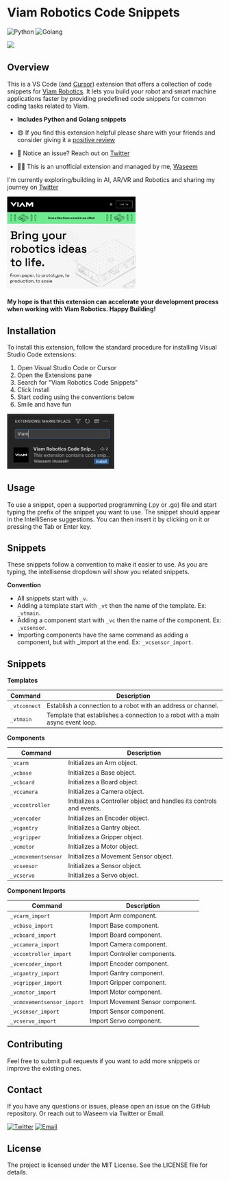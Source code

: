 
# Viam Robotics Code Snippets 

![Python](https://img.shields.io/badge/python-3670A0?style=for-the-badge&logo=python&logoColor=ffdd54)
![Golang](https://img.shields.io/badge/go-%2300ADD8.svg?style=for-the-badge&logo=go&logoColor=white)

<img src="images/demo.gif" width="600">


## Overview

This is a VS Code (and [Cursor](https://cursor.sh/)) extension that offers a collection of code snippets for [Viam Robotics](https://www.viam.com/). It lets you build your robot and smart machine applications faster by providing predefined code snippets for common coding tasks related to Viam.

- <strong>Includes Python and Golang snippets</strong>

- 😄 If you find this extension helpful please share with your friends and consider giving it a [positive review](https://marketplace.visualstudio.com/items?itemName=waseemhnyc.viam-robotics-vsc-code-snippets&ssr=false#overview)

- 🐞 Notice an issue? Reach out on [Twitter](https://twitter.com/waseemhnyc)

- 👨‍💻 This is an unofficial extension and managed by me, [Waseem](https://twitter.com/waseemhnyc)

I'm currently exploring/building in AI, AR/VR and Robotics and sharing my journey on [Twitter](https://twitter.com/waseemhnyc)

<img src="images/viam-landing-page.png" width="300">

<h4>
    My hope is that this extension can accelerate your development process when working with Viam Robotics. Happy Building!
</h4>


<!-- ## Compatibility

This extension requires Visual Studio Code version 1.79.0 or above. -->

<!-- ## Features

The extension contributes to the Python language service by providing snippets defined in `./snippets/snippets.code-snippets`. When working in a Python file, you can quickly insert Viam Robotics related code snippets by typing the prefix of the snippet and selecting the snippet from the IntelliSense suggestions. -->

<!-- ## Categories

This extension falls under the "Snippets" category. -->

## Installation

To install this extension, follow the standard procedure for installing Visual Studio Code extensions:

1. Open Visual Studio Code or Cursor
2. Open the Extensions pane
3. Search for "Viam Robotics Code Snippets"
4. Click Install
5. Start coding using the conventions below
6. Smile and have fun

<img src="images/vs-code-marketplace.png" width="250">

## Usage

To use a snippet, open a supported programming (.py or .go) file and start typing the prefix of the snippet you want to use. The snippet should appear in the IntelliSense suggestions. You can then insert it by clicking on it or pressing the Tab or Enter key.

## Snippets

These snippets follow a convention to make it easier to use. As you are typing, the intellisense dropdown will show you related snippets.

<strong>Convention</strong>

- All snippets start with `_v`.
- Adding a template start with `_vt` then the name of the template. Ex: `_vtmain`.
- Adding a component start with `_vc` then the name of the component. Ex: `_vcsensor`.
- Importing components have the same command as adding a component, but with _import at the end. Ex: `_vcsensor_import`.

## Snippets

<strong>Templates</strong>

| Command | Description |
| --- | ----------- |
| `_vtconnect` | Establish a connection to a robot with an address or channel. |
| `_vtmain` | Template that establishes a connection to a robot with a main async event loop. |

<strong>Components</strong>

| Command | Description |
| --- | ----------- |
| `_vcarm` | Initializes an Arm object. |
| `_vcbase` | Initializes a Base object. |
| `_vcboard` | Initializes a Board object. |
| `_vccamera` | Initializes a Camera object. |
| `_vccontroller` | Initializes a Controller object and handles its controls and events. |
| `_vcencoder` | Initializes an Encoder object. |
| `_vcgantry` | Initializes a Gantry object. |
| `_vcgripper` | Initializes a Gripper object. |
| `_vcmotor` | Initializes a Motor object. |
| `_vcmovementsensor` | Initializes a Movement Sensor object. |
| `_vcsensor` | Initializes a Sensor object. |
| `_vcservo` | Initializes a Servo object. |

<strong>Component Imports</strong>

| Command | Description |
| --- | ----------- |
| `_vcarm_import` | Import Arm component. |
| `_vcbase_import` | Import Base component. |
| `_vcboard_import` | Import Board component. |
| `_vccamera_import` | Import Camera component. |
| `_vccontroller_import` | Import Controller components. |
| `_vcencoder_import` | Import Encoder component. |
| `_vcgantry_import` | Import Gantry component. |
| `_vcgripper_import` | Import Gripper component. |
| `_vcmotor_import` | Import Motor component. |
| `_vcmovementsensor_import` | Import Movement Sensor component. |
| `_vcsensor_import` | Import Sensor component. |
| `_vcservo_import` | Import Servo component. |


## Contributing

Feel free to submit pull requests if you want to add more snippets or improve the existing ones.

## Contact

If you have any questions or issues, please open an issue on the GitHub repository. Or reach out to Waseem via Twitter or Email.

[![Twitter](https://img.shields.io/badge/Twitter-1DA1F2?style=for-the-badge&logo=twitter&logoColor=white)](https://twitter.com/waseemhnyc)
[![Email](https://img.shields.io/badge/Gmail-D14836?style=for-the-badge&logo=gmail&logoColor=white)](mailto:waseemh.nyc@gmail.com)

## License

The project is licensed under the MIT License. See the LICENSE file for details.
